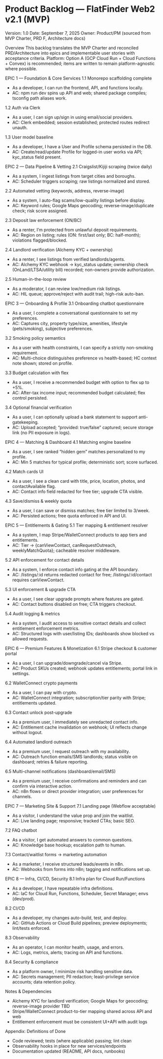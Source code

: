 # Product Backlog — FlatFinder Web2 v2.1 (MVP)

Version: 1.0
Date: September 7, 2025
Owner: Product/PM (sourced from MVP Charter, PRD F, Architecture docs)

Overview
This backlog translates the MVP Charter and reconciled PRD/Architecture into epics and implementable user stories with acceptance criteria. Platform: Option A (GCP Cloud Run + Cloud Functions + Convex) is recommended; items are written to remain platform-agnostic where possible.

EPIC 1 — Foundation & Core Services
1.1 Monorepo scaffolding complete
- As a developer, I can run the frontend, API, and functions locally.
- AC: npm run dev spins up API and web; shared package compiles; tsconfig path aliases work.

1.2 Auth via Clerk
- As a user, I can sign up/sign in using email/social providers.
- AC: Clerk embedded; session established; protected routes redirect unauth.

1.3 User model baseline
- As a developer, I have a User and Profile schema persisted in the DB.
- AC: Create/read/update Profile for logged-in user works via API; kyc_status field present.

EPIC 2 — Data Pipeline & Vetting
2.1 Craigslist/Kijiji scraping (twice daily)
- As a system, I ingest listings from target cities and boroughs.
- AC: Scheduler triggers scraping; raw listings normalized and stored.

2.2 Automated vetting (keywords, address, reverse-image)
- As a system, I auto-flag scams/low-quality listings before display.
- AC: Keyword rules; Google Maps geocoding; reverse-image/duplicate check; risk score assigned.

2.3 Deposit law enforcement (ON/BC)
- As a renter, I’m protected from unlawful deposit requirements.
- AC: Region on listing; rules (ON: first/last only; BC: half-month); violations flagged/blocked.

2.4 Landlord verification (Alchemy KYC + ownership)
- As a renter, I see listings from verified landlords/agents.
- AC: Alchemy KYC webhook → kyc_status update; ownership check (OnLand/LTSA/utility bill) recorded; non-owners provide authorization.

2.5 Human-in-the-loop review
- As a moderator, I can review low/medium risk listings.
- AC: HIL queue; approve/reject with audit trail; high-risk auto-ban.

EPIC 3 — Onboarding & Profile
3.1 Onboarding chatbot questionnaire
- As a user, I complete a conversational questionnaire to set my preferences.
- AC: Captures city, property type/size, amenities, lifestyle (pets/smoking), subjective preferences.

3.2 Smoking policy semantics
- As a user with health constraints, I can specify a strictly non-smoking requirement.
- AC: Multi-choice distinguishes preference vs health-based; HC context note shown; stored on profile.

3.3 Budget calculation with flex
- As a user, I receive a recommended budget with option to flex up to +5%.
- AC: After-tax income input; recommended budget calculated; flex control persisted.

3.4 Optional financial verification
- As a user, I can optionally upload a bank statement to support anti-gatekeeping.
- AC: Upload accepted; “provided: true/false” captured; secure storage link (no PII exposure in logs).

EPIC 4 — Matching & Dashboard
4.1 Matching engine baseline
- As a user, I see ranked “hidden gem” matches personalized to my profile.
- AC: Min 5 matches for typical profile; deterministic sort; score surfaced.

4.2 Match cards UI
- As a user, I see a clean card with title, price, location, photos, and contactAvailable flag.
- AC: Contact info field redacted for free tier; upgrade CTA visible.

4.3 Save/dismiss & weekly quota
- As a user, I can save or dismiss matches; free tier limited to 3/week.
- AC: Persisted actions; free quota enforced in API and UI.

EPIC 5 — Entitlements & Gating
5.1 Tier mapping & entitlement resolver
- As a system, I map Stripe/WalletConnect products to app tiers and entitlements.
- AC: Tier → {canViewContact, canRequestOutreach, weeklyMatchQuota}; cacheable resolver middleware.

5.2 API enforcement for contact details
- As a system, I enforce contact info gating at the API boundary.
- AC: /listings/:id returns redacted contact for free; /listings/:id/contact requires canViewContact.

5.3 UI enforcement & upgrade CTA
- As a user, I see clear upgrade prompts where features are gated.
- AC: Contact buttons disabled on free; CTA triggers checkout.

5.4 Audit logging & metrics
- As a system, I audit access to sensitive contact details and collect entitlement enforcement metrics.
- AC: Structured logs with user/listing IDs; dashboards show blocked vs allowed requests.

EPIC 6 — Premium Features & Monetization
6.1 Stripe checkout & customer portal
- As a user, I can upgrade/downgrade/cancel via Stripe.
- AC: Product SKUs created; webhook updates entitlements; portal link in settings.

6.2 WalletConnect crypto payments
- As a user, I can pay with crypto.
- AC: WalletConnect integration; subscription/tier parity with Stripe; entitlements updated.

6.3 Contact unlock post-upgrade
- As a premium user, I immediately see unredacted contact info.
- AC: Entitlement cache invalidation on webhook; UI reflects change without logout.

6.4 Automated landlord outreach
- As a premium user, I request outreach with my availability.
- AC: Outreach function emails/SMS landlords; status visible on dashboard; retries & failure reporting.

6.5 Multi-channel notifications (dashboard/email/SMS)
- As a premium user, I receive confirmations and reminders and can confirm via interactive action.
- AC: n8n flows or direct provider integration; user preferences for channels.

EPIC 7 — Marketing Site & Support
7.1 Landing page (Webflow acceptable)
- As a visitor, I understand the value prop and join the waitlist.
- AC: Live landing page; responsive; tracked CTAs; basic SEO.

7.2 FAQ chatbot
- As a visitor, I get automated answers to common questions.
- AC: Knowledge base hookup; escalation path to human.

7.3 Contact/waitlist forms → marketing automation
- As a marketer, I receive structured leads/events in n8n.
- AC: Webhooks from forms into n8n; tagging and notifications set up.

EPIC 8 — Infra, CI/CD, Security
8.1 Infra plan for Cloud Run/Functions
- As a developer, I have repeatable infra definitions.
- AC: IaC for Cloud Run, Functions, Scheduler, Secret Manager; envs (dev/prod).

8.2 CI/CD
- As a developer, my changes auto-build, test, and deploy.
- AC: GitHub Actions or Cloud Build pipelines; preview deployments; lint/tests enforced.

8.3 Observability
- As an operator, I can monitor health, usage, and errors.
- AC: Logs, metrics, alerts; tracing on API and functions.

8.4 Security & compliance
- As a platform owner, I minimize risk handling sensitive data.
- AC: Secrets management; PII redaction; least-privilege service accounts; data retention policy.

Notes & Dependencies
- Alchemy KYC for landlord verification; Google Maps for geocoding; reverse-image provider TBD
- Stripe/WalletConnect product-to-tier mapping shared across API and web
- Entitlement enforcement must be consistent UI+API with audit logs

Appendix: Definitions of Done
- Code reviewed; tests (where applicable) passing; lint clean
- Observability hooks in place for new services/endpoints
- Documentation updated (README, API docs, runbooks)
